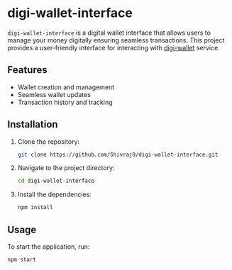 # digi-wallet-interface
`digi-wallet-interface` is a digital wallet interface that allows users to manage your money digitally ensuring seamless transactions. This project provides a user-friendly interface for interacting with [digi-wallet](https://github.com/Shivraj0/digi-wallet) service.

## Features
- Wallet creation and management
- Seamless wallet updates
- Transaction history and tracking

## Installation
1. Clone the repository:
    ```sh
    git clone https://github.com/Shivraj0/digi-wallet-interface.git
    ```
2. Navigate to the project directory:
    ```sh
    cd digi-wallet-interface
    ```
3. Install the dependencies:
    ```sh
    npm install
    ```

## Usage
To start the application, run:
```bash
npm start
```
